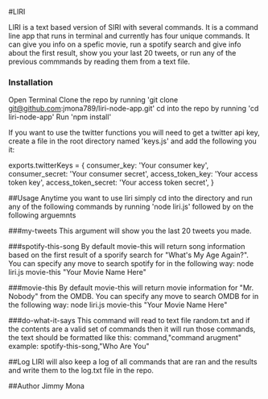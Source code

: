 #LIRI

LIRI is a text based version of SIRI with several commands.  It is a command line app that runs in terminal and currently has four unique commands.  It can give you info on a spefic movie, run a spotify search and give info about the first result, show you your last 20 tweets, or run any of the previous commmands by reading them from a text file.

### Installation

Open Terminal
Clone the repo by running 'git clone git@github.com:jmona789/liri-node-app.git'
cd into the repo by running 'cd liri-node-app'
Run 'npm install'

If you want to use the twitter functions you will need to get a twitter api key, create a file in the root directory named 'keys.js' and add the following you it:

exports.twitterKeys = {
  consumer_key: 'Your consumer key',
  consumer_secret: 'Your consumer secret',
  access_token_key: 'Your access token key',
  access_token_secret: 'Your access token secret',
}

##Usage
Anytime you want to use liri simply cd into the directory and run any of the following commands by running 'node liri.js' followed by on the following arguemnts

###my-tweets
This argument will show you the last 20 tweets you made.

###spotify-this-song
By default movie-this will return song information based on the first result of a sporify search for "What's My Age Again?". You can specify any move to search spotify for in the following way: node liri.js movie-this "Your Movie Name Here"

###movie-this
By default movie-this will return movie information for "Mr. Nobody" from the OMDB. You can specify any move to search OMDB for in the following way: node liri.js movie-this "Your Movie Name Here"

###do-what-it-says
This command will read to text file random.txt and if the contents are a valid set of commands then it will run those commands, the text should be formatted like this:
command,"command arugment"
example: spotify-this-song,"Who Are You"

##Log
LIRI will also keep a log of all commands that are ran and the results and write them to the log.txt file in the repo.

##Author
Jimmy Mona
